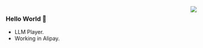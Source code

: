 <img align="right" src="https://github-readme-stats.vercel.app/api?username=BarryRun&show_icons=true&icon_color=CE1D2D&text_color=718096&bg_color=ffffff&hide_title=true" />

### Hello World 👋
- LLM Player.
- Working in Alipay.

<!--
**BarryRun/BarryRun** is a ✨ _special_ ✨ repository because its `README.md` (this file) appears on your GitHub profile.

Here are some ideas to get you started:

- 🔭 I’m currently working on ...
- 🌱 I’m currently learning ...
- 👯 I’m looking to collaborate on ...
- 🤔 I’m looking for help with ...
- 💬 Ask me about ...
- 📫 How to reach me: ...
- 😄 Pronouns: ...
- ⚡ Fun fact: ...
-->
